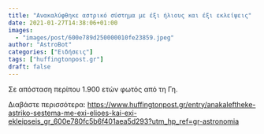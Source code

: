 ```yaml
---
title: "Ανακαλύφθηκε αστρικό σύστημα με έξι ήλιους και έξι εκλείψεις"
date: 2021-01-27T14:38:06+01:00
images:
  - "images/post/600e789d250000010fe23859.jpeg"
author: "AstroBot"
categories: ["Ειδήσεις"]
tags: ["huffingtonpost.gr"]
draft: false
---
```


Σε απόσταση περίπου 1.900 ετών φωτός από τη Γη.

Διαβάστε περισσότερα: https://www.huffingtonpost.gr/entry/anakaleftheke-astriko-sestema-me-exi-elioes-kai-exi-ekleipseis_gr_600e780fc5b6f401aea5d293?utm_hp_ref=gr-astronomia
